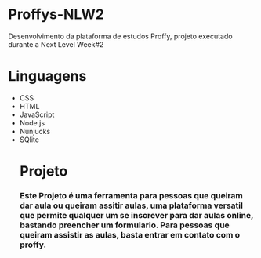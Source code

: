 # Proffys-NLW2
Desenvolvimento da plataforma de estudos Proffy, projeto executado durante a Next Level Week#2

# Linguagens
<ul>
<li>CSS <br>
<li>HTML <br>
<li>JavaScript<br>
<li>Node.js<br>
<li>Nunjucks<br>
<li>SQlite<br
</ul>
  
# Projeto
<h3>Este Projeto é uma ferramenta para pessoas que queiram dar aula ou queiram assitir aulas, uma plataforma versatil que permite qualquer um se inscrever para dar aulas online, bastando preencher um formulario. Para pessoas que queiram assistir as aulas, basta entrar em contato com o proffy.
